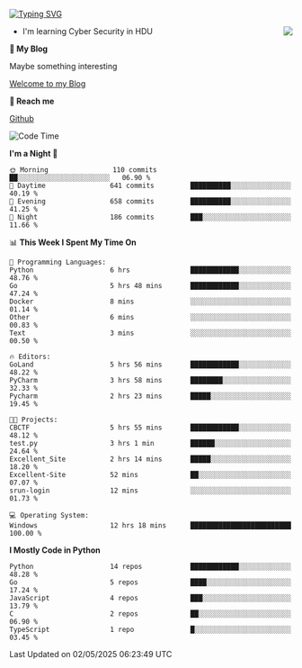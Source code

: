 [![Typing SVG](https://readme-typing-svg.herokuapp.com?font=Fira+Code&pause=1000&random=false&width=450&height=60&lines=Hello+%F0%9F%91%8B%F0%9F%8F%BB;I'm+JBNRZ)](https://git.io/typing-svg)

<a href="#">
  <img align="right" src="https://github-readme-stats.vercel.app/api?username=JBNRZ&show_icons=true&bg_color=15,f2f7fd,E0EAFC" />
</a>

- I'm learning Cyber Security in HDU

 **🌱 My Blog**

Maybe something interesting

[Welcome to my Blog](https://jbnrz.com.cn/)

 **💬 Reach me** 

[Github](https://github.com/JBNRZ)


<!--START_SECTION:waka-->
![Code Time](http://img.shields.io/badge/Code%20Time-1%2C171%20hrs%2046%20mins-blue)

**I'm a Night 🦉** 

```text
🌞 Morning                110 commits         ██░░░░░░░░░░░░░░░░░░░░░░░   06.90 % 
🌆 Daytime                641 commits         ██████████░░░░░░░░░░░░░░░   40.19 % 
🌃 Evening                658 commits         ██████████░░░░░░░░░░░░░░░   41.25 % 
🌙 Night                  186 commits         ███░░░░░░░░░░░░░░░░░░░░░░   11.66 % 
```


📊 **This Week I Spent My Time On** 

```text
💬 Programming Languages: 
Python                   6 hrs               ████████████░░░░░░░░░░░░░   48.76 % 
Go                       5 hrs 48 mins       ████████████░░░░░░░░░░░░░   47.24 % 
Docker                   8 mins              ░░░░░░░░░░░░░░░░░░░░░░░░░   01.14 % 
Other                    6 mins              ░░░░░░░░░░░░░░░░░░░░░░░░░   00.83 % 
Text                     3 mins              ░░░░░░░░░░░░░░░░░░░░░░░░░   00.50 % 

🔥 Editors: 
GoLand                   5 hrs 56 mins       ████████████░░░░░░░░░░░░░   48.22 % 
PyCharm                  3 hrs 58 mins       ████████░░░░░░░░░░░░░░░░░   32.33 % 
Pycharm                  2 hrs 23 mins       █████░░░░░░░░░░░░░░░░░░░░   19.45 % 

🐱‍💻 Projects: 
CBCTF                    5 hrs 55 mins       ████████████░░░░░░░░░░░░░   48.12 % 
test.py                  3 hrs 1 min         ██████░░░░░░░░░░░░░░░░░░░   24.64 % 
Excellent_Site           2 hrs 14 mins       █████░░░░░░░░░░░░░░░░░░░░   18.20 % 
Excellent-Site           52 mins             ██░░░░░░░░░░░░░░░░░░░░░░░   07.07 % 
srun-login               12 mins             ░░░░░░░░░░░░░░░░░░░░░░░░░   01.73 % 

💻 Operating System: 
Windows                  12 hrs 18 mins      █████████████████████████   100.00 % 
```

**I Mostly Code in Python** 

```text
Python                   14 repos            ████████████░░░░░░░░░░░░░   48.28 % 
Go                       5 repos             ████░░░░░░░░░░░░░░░░░░░░░   17.24 % 
JavaScript               4 repos             ███░░░░░░░░░░░░░░░░░░░░░░   13.79 % 
C                        2 repos             ██░░░░░░░░░░░░░░░░░░░░░░░   06.90 % 
TypeScript               1 repo              █░░░░░░░░░░░░░░░░░░░░░░░░   03.45 % 
```




 Last Updated on 02/05/2025 06:23:49 UTC
<!--END_SECTION:waka-->
